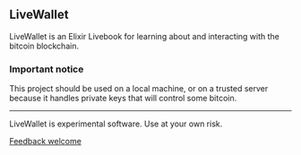 ## LiveWallet

LiveWallet is an Elixir Livebook for learning about and interacting with the bitcoin blockchain.

### Important notice

This project should be used on a local machine,
or on a trusted server because it handles private keys
that will control some bitcoin.

---

LiveWallet is experimental software. Use at your own risk.

[Feedback welcome](./issues/new)